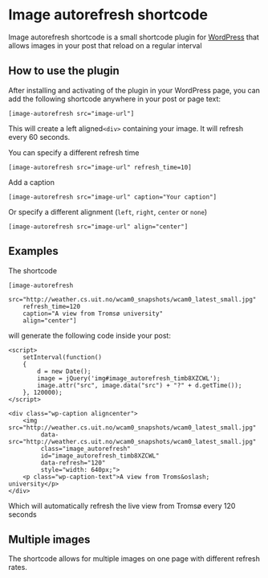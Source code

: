 # Image autorefresh shortcode

Image autorefresh shortcode is a small shortcode plugin for [WordPress](http://wordpress.org) that allows images in your post that reload on a regular interval

## How to use the plugin

After installing and activating of the plugin in your WordPress page, you can add the following shortcode anywhere in your post or page text:

    [image-autorefresh src="image-url"]

This will create a left aligned`<div>` containing your image. It will refresh every 60 seconds.

You can specify a different refresh time

    [image-autorefresh src="image-url" refresh_time=10]
    
Add a caption

    [image-autorefresh src="image-url" caption="Your caption"]

Or specify a different alignment (`left`, `right`, `center` or `none`)

    [image-autorefresh src="image-url" align="center"]

## Examples

The shortcode

    [image-autorefresh
        src="http://weather.cs.uit.no/wcam0_snapshots/wcam0_latest_small.jpg"
        refresh_time=120
        caption="A view from Tromsø university"
        align="center"]

will generate the following code inside your post:

    <script>
	    setInterval(function()
        {
            d = new Date();
            image = jQuery('img#image_autorefresh_timb8XZCWL');
            image.attr("src", image.data("src") + "?" + d.getTime());
        }, 120000);
	</script>

    <div class="wp-caption aligncenter">
	    <img src="http://weather.cs.uit.no/wcam0_snapshots/wcam0_latest_small.jpg"
	         data-src="http://weather.cs.uit.no/wcam0_snapshots/wcam0_latest_small.jpg"
	         class="image_autorefresh"
	         id="image_autorefresh_timb8XZCWL"
	         data-refresh="120"
	         style="width: 640px;">
	    <p class="wp-caption-text">A view from Troms&oslash; university</p>
	</div>

Which will automatically refresh the live view from Troms&oslash; every 120 seconds


## Multiple images

The shortcode allows for multiple images on one page with different refresh rates.